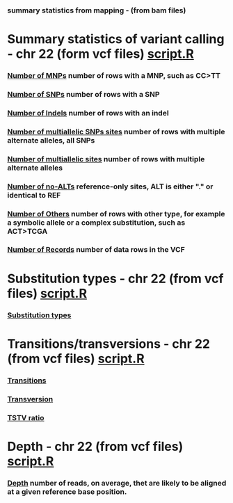 ### summary statistics from mapping - (from bam files) 


# Summary statistics of variant calling - chr 22 (form vcf files) [script.R](statsRscript/SNstatsVCF.R)

### [Number of MNPs](img/SN-numberofMNPs.png) number of rows with a MNP, such as CC>TT
### [Number of SNPs](img/SN-numberofSNPs.png) number of rows with a SNP
### [Number of Indels](img/SN-numberofindels.png) number of rows with an indel
### [Number of multiallelic SNPs sites](img/SN-numberofmultiallelicSNPsites.png) number of rows with multiple alternate alleles, all SNPs
### [Number of multiallelic sites](img/SN-numberofmultiallelicsites.png) number of rows with multiple alternate alleles
### [Number of no-ALTs](img/SN-numberofno-ALTs.png) reference-only sites, ALT is either "." or identical to REF
### [Number of Others](img/SN-numberofothers.png) number of rows with other type, for example a symbolic allele or a complex substitution, such as ACT>TCGA
### [Number of Records](img/SN-numberofrecords.png) number of data rows in the VCF

# Substitution types - chr 22 (from vcf files) [script.R](statsRscript/STstatsVCF.R)

### [Substitution types](img/ST-Substitutiontypes.png) 

# Transitions/transversions - chr 22 (from vcf files) [script.R](statsRscript/TSTVstatsVCF.R)

### [Transitions](img/transition.png)
### [Transversion](img/transversion.png)
### [TSTV ratio](img/tstvratio.png)

# Depth - chr 22 (from vcf files) [script.R](sequenceanalysis/statsRscript/DEPTHstatsVCF.R)

### [Depth](img/depth-quality1.png)  number of reads, on average, thet are likely to be aligned at a given reference base position.
 
